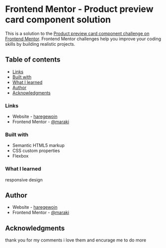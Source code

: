 # Frontend Mentor - Product preview card component solution

This is a solution to the [Product preview card component challenge on Frontend Mentor](https://www.frontendmentor.io/challenges/product-preview-card-component-GO7UmttRfa). Frontend Mentor challenges help you improve your coding skills by building realistic projects. 

## Table of contents

  - [Links](#links)
  - [Built with](#built-with)
  - [What I learned](#what-i-learned)
- [Author](#author)
- [Acknowledgments](#acknowledgments)

### Links

- Website - [haregewoin](https://www.your-site.com)
- Frontend Mentor - [@maraki](https://www.frontendmentor.io/profile/yourusername)


### Built with

- Semantic HTML5 markup
- CSS custom properties
- Flexbox


### What I learned

responsive design
## Author

- Website - [haregewoin](https://www.your-site.com)
- Frontend Mentor - [@maraki](https://www.frontendmentor.io/profile/yourusername)

## Acknowledgments

thank you for my comments i love them and encurage me to do more

